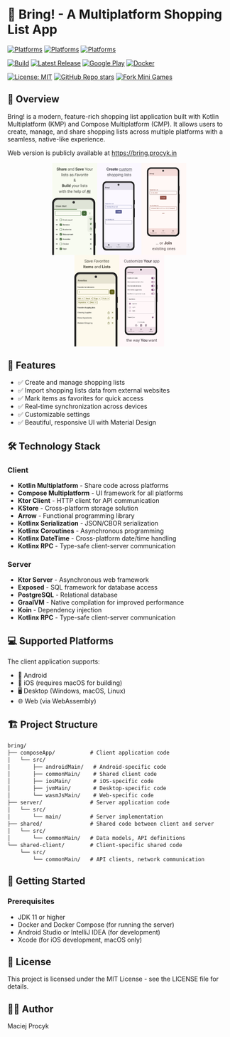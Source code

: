 # 🛒 Bring! - A Multiplatform Shopping List App

[![Platforms](https://img.shields.io/badge/web-WebAssembly-blue)](https://bring.procyk.in)
[![Platforms](https://img.shields.io/badge/mobile-Android%20%7C%20iOS-blue)](https://github.com/avan1235/bring/releases/latest)
[![Platforms](https://img.shields.io/badge/desktop-Windows%20%7C%20macOS%20%7C%20Linux-blue)](https://github.com/avan1235/bring/releases/latest)

[![Build](https://img.shields.io/github/actions/workflow/status/avan1235/bring/release.yml?label=Build&color=green)](https://github.com/avan1235/bring/actions/workflows/release.yml)
[![Latest Release](https://img.shields.io/github/v/release/avan1235/bring?label=Release&color=green)](https://github.com/avan1235/bring/releases/latest)
[![Google Play](https://img.shields.io/endpoint?color=green&logo=google-play&logoColor=green&url=https%3A%2F%2Fplay.cuzi.workers.dev%2Fplay%3Fi%3Din.procyk.bring%26l%3DGoogle%2520Play%26m%3D%24version)](https://play.google.com/store/apps/details?id=in.procyk.bring)
[![Docker](https://img.shields.io/docker/v/avan1235/bring?label=Docker%20Hub&color=green)](https://hub.docker.com/repository/docker/avan1235/bring/tags?ordering=last_updated)

[![License: MIT](https://img.shields.io/badge/License-MIT-red.svg)](./LICENSE.md)
[![GitHub Repo stars](https://img.shields.io/github/stars/avan1235/bring?style=social)](https://github.com/avan1235/bring/stargazers)
[![Fork Mini Games](https://img.shields.io/github/forks/avan1235/bring?logo=github&style=social)](https://github.com/avan1235/bring/fork)

## 📱 Overview

Bring! is a modern, feature-rich shopping list application built with Kotlin Multiplatform (KMP) and Compose Multiplatform (CMP). It allows users to create, manage, and share shopping lists across multiple platforms with a seamless, native-like experience.

Web version is publicly available at https://bring.procyk.in

<div style="display: flex; justify-content: center; flex-wrap: nowrap;">
  <img src="composeApp/screenshots/edit-list-screen-options.png" style="width: 20%;" />
  <img src="composeApp/screenshots/create-list-screen-custom-name.png" style="width: 20%;" />
  <img src="composeApp/screenshots/create-list-screen-join-list.png" style="width: 20%;" />
</div>
<div style="display: flex; justify-content: center; flex-wrap: nowrap;">
  <img src="composeApp/screenshots/favorites-screen-collections.png" style="width: 20%;" />
  <img src="composeApp/screenshots/settings-screen-options.png" style="width: 20%;" />
</div>


## 🚀 Features

- ✅ Create and manage shopping lists
- ✅ Import shopping lists data from external websites
- ✅ Mark items as favorites for quick access
- ✅ Real-time synchronization across devices
- ✅ Customizable settings
- ✅ Beautiful, responsive UI with Material Design

## 🛠️ Technology Stack

### Client
- **Kotlin Multiplatform** - Share code across platforms
- **Compose Multiplatform** - UI framework for all platforms
- **Ktor Client** - HTTP client for API communication
- **KStore** - Cross-platform storage solution
- **Arrow** - Functional programming library
- **Kotlinx Serialization** - JSON/CBOR serialization
- **Kotlinx Coroutines** - Asynchronous programming
- **Kotlinx DateTime** - Cross-platform date/time handling
- **Kotlinx RPC** - Type-safe client-server communication

### Server
- **Ktor Server** - Asynchronous web framework
- **Exposed** - SQL framework for database access
- **PostgreSQL** - Relational database
- **GraalVM** - Native compilation for improved performance
- **Koin** - Dependency injection
- **Kotlinx RPC** - Type-safe client-server communication

## 💻 Supported Platforms

The client application supports:
- 📱 Android
- 🍎 iOS (requires macOS for building)
- 🖥️ Desktop (Windows, macOS, Linux)
- 🌐 Web (via WebAssembly)

## 🏗️ Project Structure

```
bring/
├── composeApp/           # Client application code
│   └── src/
│       ├── androidMain/   # Android-specific code
│       ├── commonMain/    # Shared client code
│       ├── iosMain/       # iOS-specific code
│       ├── jvmMain/       # Desktop-specific code
│       └── wasmJsMain/    # Web-specific code
├── server/               # Server application code
│   └── src/
│       └── main/         # Server implementation
├── shared/               # Shared code between client and server
│   └── src/
│       └── commonMain/   # Data models, API definitions
└── shared-client/        # Client-specific shared code
    └── src/
        └── commonMain/   # API clients, network communication
```

## 🚀 Getting Started

### Prerequisites
- JDK 11 or higher
- Docker and Docker Compose (for running the server)
- Android Studio or IntelliJ IDEA (for development)
- Xcode (for iOS development, macOS only)

## 📄 License
This project is licensed under the MIT License - see the LICENSE file for details.

## 👨‍💻 Author
Maciej Procyk